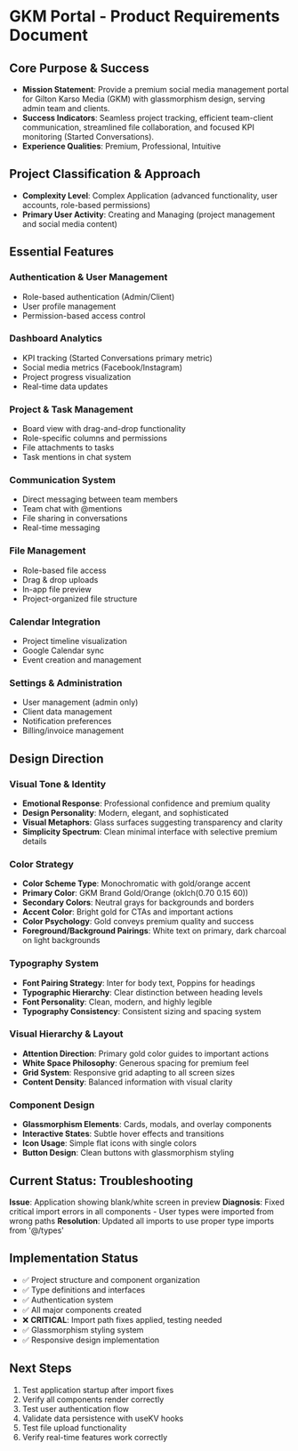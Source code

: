 # GKM Portal - Product Requirements Document

## Core Purpose & Success
- **Mission Statement**: Provide a premium social media management portal for Gilton Karso Media (GKM) with glassmorphism design, serving admin team and clients.
- **Success Indicators**: Seamless project tracking, efficient team-client communication, streamlined file collaboration, and focused KPI monitoring (Started Conversations).
- **Experience Qualities**: Premium, Professional, Intuitive

## Project Classification & Approach
- **Complexity Level**: Complex Application (advanced functionality, user accounts, role-based permissions)
- **Primary User Activity**: Creating and Managing (project management and social media content)

## Essential Features

### Authentication & User Management
- Role-based authentication (Admin/Client)
- User profile management
- Permission-based access control

### Dashboard Analytics
- KPI tracking (Started Conversations primary metric)
- Social media metrics (Facebook/Instagram)
- Project progress visualization
- Real-time data updates

### Project & Task Management
- Board view with drag-and-drop functionality
- Role-specific columns and permissions
- File attachments to tasks
- Task mentions in chat system

### Communication System
- Direct messaging between team members
- Team chat with @mentions
- File sharing in conversations
- Real-time messaging

### File Management
- Role-based file access
- Drag & drop uploads
- In-app file preview
- Project-organized file structure

### Calendar Integration
- Project timeline visualization
- Google Calendar sync
- Event creation and management

### Settings & Administration
- User management (admin only)
- Client data management
- Notification preferences
- Billing/invoice management

## Design Direction

### Visual Tone & Identity
- **Emotional Response**: Professional confidence and premium quality
- **Design Personality**: Modern, elegant, and sophisticated
- **Visual Metaphors**: Glass surfaces suggesting transparency and clarity
- **Simplicity Spectrum**: Clean minimal interface with selective premium details

### Color Strategy
- **Color Scheme Type**: Monochromatic with gold/orange accent
- **Primary Color**: GKM Brand Gold/Orange (oklch(0.70 0.15 60))
- **Secondary Colors**: Neutral grays for backgrounds and borders
- **Accent Color**: Bright gold for CTAs and important actions
- **Color Psychology**: Gold conveys premium quality and success
- **Foreground/Background Pairings**: White text on primary, dark charcoal on light backgrounds

### Typography System
- **Font Pairing Strategy**: Inter for body text, Poppins for headings
- **Typographic Hierarchy**: Clear distinction between heading levels
- **Font Personality**: Clean, modern, and highly legible
- **Typography Consistency**: Consistent sizing and spacing system

### Visual Hierarchy & Layout
- **Attention Direction**: Primary gold color guides to important actions
- **White Space Philosophy**: Generous spacing for premium feel
- **Grid System**: Responsive grid adapting to all screen sizes
- **Content Density**: Balanced information with visual clarity

### Component Design
- **Glassmorphism Elements**: Cards, modals, and overlay components
- **Interactive States**: Subtle hover effects and transitions
- **Icon Usage**: Simple flat icons with single colors
- **Button Design**: Clean buttons with glassmorphism styling

## Current Status: Troubleshooting
**Issue**: Application showing blank/white screen in preview
**Diagnosis**: Fixed critical import errors in all components - User types were imported from wrong paths
**Resolution**: Updated all imports to use proper type imports from '@/types'

## Implementation Status
- ✅ Project structure and component organization
- ✅ Type definitions and interfaces
- ✅ Authentication system
- ✅ All major components created
- ❌ **CRITICAL**: Import path fixes applied, testing needed
- ✅ Glassmorphism styling system
- ✅ Responsive design implementation

## Next Steps
1. Test application startup after import fixes
2. Verify all components render correctly
3. Test user authentication flow
4. Validate data persistence with useKV hooks
5. Test file upload functionality
6. Verify real-time features work correctly